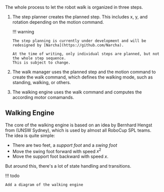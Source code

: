 The whole process to let the robot walk is organized in three steps.

1.  The step planner creates the planned step.
    This includes x, y, and rotation depending on the motion command.

    !!! warning

        The step planning is currently under development and will be redesigned by [Narcha](https://github.com/Narcha).

        At the time of writing, only individual steps are planned, but not the whole step sequence.
        This is subject to change.

2.  The walk manager uses the planned step and the motion command to create the walk command, which defines the walking mode, such as standing, walking, or others.

3.  The walking engine uses the walk command and computes the according motor comamands.

## Walking Engine

The core of the walking engine is based on an idea by Bernhard Hengst from (UNSW Sydney), which is used by almost all RoboCup SPL teams.<br>
The idea is quite simple:

-   There are two feet, a _support foot_ and a _swing foot_
-   Move the swing foot forward with speed $x^2$
-   Move the support foot backward with speed $x$.

But around this, there's a lot of state handling and transitions.

!!! todo

    Add a diagram of the walking engine
